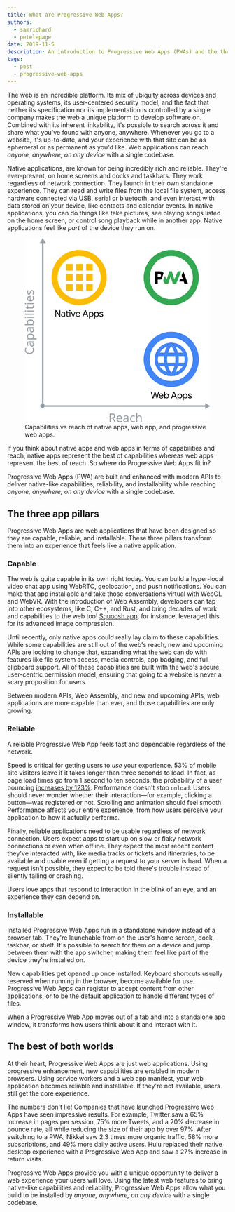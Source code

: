 ```yaml
---
title: What are Progressive Web Apps?
authors:
  - samrichard
  - petelepage
date: 2019-11-5
description: An introduction to Progressive Web Apps (PWAs) and the three pillars that separate them from other web apps.
tags:
  - post
  - progressive-web-apps
---
```


The web is an incredible platform. Its mix of ubiquity across devices and
operating systems, its user-centered security model, and the fact that neither
its specification nor its implementation is controlled by a single company makes
the web a unique platform to develop software on. Combined with its inherent
linkability, it's possible to search across it and share what you've found with
anyone, anywhere. Whenever you go to a website, it's up-to-date, and your
experience with that site can be as ephemeral or as permanent as you'd like. Web
applications can reach _anyone, anywhere, on any device_ with a single codebase.

Native applications, are known for being incredibly rich and reliable. They're
ever-present, on home screens and docks and taskbars. They work regardless of
network connection. They launch in their own standalone experience. They can
read and write files from the local file system, access hardware connected via
USB, serial or bluetooth, and even interact with data stored on your device,
like contacts and calendar events. In native applications, you can do things
like take pictures, see playing songs listed on the home screen, or control song
playback while in another app. Native applications feel like _part_ of the
device they run on.

<figure class="w-figure w-figure--center">
  <img src="./capabilities-reach.svg" style="max-width: 100%;" alt="A graph illustrating the relative capabilites and reach of native apps, with high capabilities, web apps, with high reach, and progressive web apps, which have both high capabilities and high reach."/>
  <figcaption class="w-figcaption w-figcaption--fullbleed">
    Capabilities vs reach of native apps, web app, and progressive web apps.
  </figcaption>
</figure>

If you think about native apps and web apps in terms of capabilities and reach,
native apps represent the best of capabilities whereas web apps represent the
best of reach. So where do Progressive Web Apps fit in?

Progressive Web Apps (PWA) are built and enhanced with modern APIs to deliver
native-like capabilities, reliability, and installability while reaching
_anyone, anywhere, on any device_ with a single codebase.

## The three app pillars

Progressive Web Apps are web applications that have been designed so they are
capable, reliable, and installable. These three pillars transform them into an
experience that feels like a native application.

### Capable

The web is quite capable in its own right today. You can build a hyper-local
video chat app using WebRTC, geolocation, and push notifications. You can make
that app installable and take those conversations virtual with WebGL and WebVR.
With the introduction of Web Assembly, developers can tap into other ecosystems,
like C, C++, and Rust, and bring decades of work and capabilities to the web
too! [Squoosh.app](https://squoosh.app/), for instance, leveraged this for its
advanced image compression.

Until recently, only native apps could really lay claim to these capabilities.
While some capabilities are still out of the web's reach, new and upcoming APIs
are looking to change that, expanding what the web can do with features like
file system access, media controls, app badging, and full clipboard support. All
of these capabilities are built with the web's secure, user-centric permission
model, ensuring that going to a website is never a scary proposition for users.

Between modern APIs, Web Assembly, and new and upcoming APIs, web applications
are more capable than ever, and those capabilities are only growing.

### Reliable

A reliable Progressive Web App feels fast and dependable regardless of the
network.

Speed is critical for getting users to _use_ your experience. 53% of mobile site
visitors leave if it takes longer than three seconds to load. In fact, as page
load times go from 1 second to ten seconds, the probability of a user bouncing
[increases by
123%](https://www.thinkwithgoogle.com/marketing-resources/data-measurement/mobile-page-speed-new-industry-benchmarks/).
Performance doesn't stop `onload`. Users should never wonder whether their
interaction—for example, clicking a button—was registered or not. Scrolling and
animation should feel smooth. Performance affects your entire experience, from
how users perceive your application to how it actually performs.

Finally, reliable applications need to be usable regardless of network
connection. Users expect apps to start up on slow or flaky network connections
or even when offline. They expect the most recent content they've interacted
with, like media tracks or tickets and itineraries, to be available and usable
even if getting a request to your server is hard. When a request isn't possible,
they expect to be told there's trouble instead of silently failing or crashing.

Users love apps that respond to interaction in the blink of an eye, and an
experience they can depend on.

### Installable

Installed Progressive Web Apps run in a standalone window instead of a browser
tab. They're launchable from on the user's home screen, dock, taskbar, or shelf.
It's possible to search for them on a device and jump between them with the app
switcher, making them feel like part of the device they're installed on.

New capabilities get opened up once installed. Keyboard shortcuts usually
reserved when running in the browser, become available for use. Progressive Web
Apps can register to accept content from other applications, or to be the
default application to handle different types of files.

When a Progressive Web App moves out of a tab and into a standalone app window,
it transforms how users think about it and interact with it.

## The best of both worlds

At their heart, Progressive Web Apps are just web applications. Using
progressive enhancement, new capabilities are enabled in modern browsers. Using
service workers and a web app manifest, your web application becomes reliable
and installable. If they're not available, users still get the core experience.

The numbers don't lie! Companies that have launched Progressive Web Apps have
seen impressive results. For example, Twitter saw a 65% increase in pages per
session, 75% more Tweets, and a 20% decrease in bounce rate, all while reducing
the size of their app by over 97%. After switching to a PWA, Nikkei saw 2.3
times more organic traffic, 58% more subscriptions, and 49% more daily active
users. Hulu replaced their native desktop experience with a Progressive Web App
and saw a 27% increase in return visits.

Progressive Web Apps provide you with a unique opportunity to deliver a web
experience your users will love. Using the latest web features to bring
native-like capabilities and reliability, Progressive Web Apps allow what you
build to be installed by _anyone, anywhere, on any device_ with a single
codebase.
